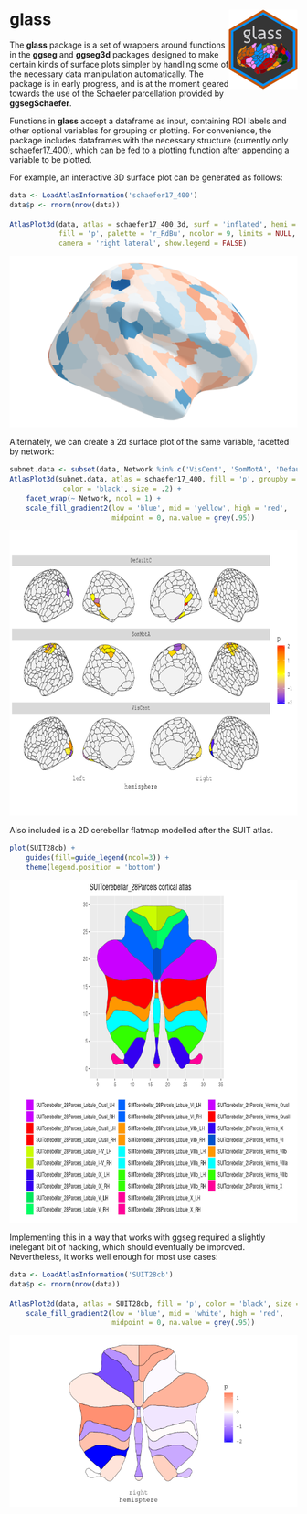 # glass <img src='man/figures/logo.png' align="right" height="138.5" />

The **glass** package is a set of wrappers around functions in the **ggseg** and **ggseg3d** packages designed to make certain kinds of surface plots simpler by handling some of the necessary data manipulation automatically. The package is in early progress, and is at the moment geared towards the use of the Schaefer parcellation provided by **ggsegSchaefer**.

Functions in **glass** accept a dataframe as input, containing ROI labels and other optional variables for grouping or plotting. For convenience, the package includes dataframes with the necessary structure (currently only schaefer17_400), which can be fed to a plotting function after appending a variable to be plotted. 

For example, an interactive 3D surface plot can be generated as follows:

```r
data <- LoadAtlasInformation('schaefer17_400')
data$p <- rnorm(nrow(data))

AtlasPlot3d(data, atlas = schaefer17_400_3d, surf = 'inflated', hemi = 'right', 
            fill = 'p', palette = 'r_RdBu', ncolor = 9, limits = NULL, 
            camera = 'right lateral', show.legend = FALSE)
```

<p align="center">
<img src='man/figures/surfplot3d.png' height="300" />
</p>

Alternately, we can create a 2d surface plot of the same variable, facetted by network:

```r
subnet.data <- subset(data, Network %in% c('VisCent', 'SomMotA', 'DefaultC'))
AtlasPlot3d(subnet.data, atlas = schaefer17_400, fill = 'p', groupby = 'Network', 
             color = 'black', size = .2) +
    facet_wrap(~ Network, ncol = 1) +
    scale_fill_gradient2(low = 'blue', mid = 'yellow', high = 'red', 
                         midpoint = 0, na.value = grey(.95)) 
```

<p align="center">
<img src='man/figures/surfplot2d.png' height="500" />
</p>

Also included is a 2D cerebellar flatmap modelled after the SUIT atlas.

```r
plot(SUIT28cb) + 
    guides(fill=guide_legend(ncol=3)) + 
    theme(legend.position = 'bottom')
```

<p align="center">
<img src='man/figures/atlasCB.png' height="600" />
</p>
 
Implementing this in a way that works with ggseg required a slightly inelegant 
bit of hacking, which should eventually be improved. Nevertheless, it works well 
enough for most use cases:

```r
data <- LoadAtlasInformation('SUIT28cb')
data$p <- rnorm(nrow(data))

AtlasPlot2d(data, atlas = SUIT28cb, fill = 'p', color = 'black', size = .2) +
    scale_fill_gradient2(low = 'blue', mid = 'white', high = 'red', 
                         midpoint = 0, na.value = grey(.95)) 
```

<p align="center">
<img src='man/figures/surfplotCB.png' height="300" />
</p>
